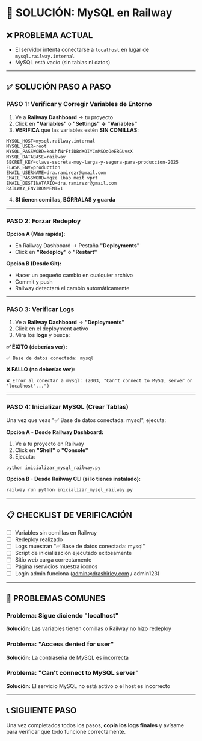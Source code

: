 # 🔧 SOLUCIÓN: MySQL en Railway

## ❌ PROBLEMA ACTUAL
- El servidor intenta conectarse a `localhost` en lugar de `mysql.railway.internal`
- MySQL está vacío (sin tablas ni datos)

---

## ✅ SOLUCIÓN PASO A PASO

### **PASO 1: Verificar y Corregir Variables de Entorno**

1. Ve a **Railway Dashboard** → tu proyecto
2. Click en **"Variables"** o **"Settings" → "Variables"**
3. **VERIFICA** que las variables estén **SIN COMILLAS**:

```
MYSQL_HOST=mysql.railway.internal
MYSQL_USER=root
MYSQL_PASSWORD=koLhfNrFtiDBdXOIYCmMSOoOeERGUvsX
MYSQL_DATABASE=railway
SECRET_KEY=clave-secreta-muy-larga-y-segura-para-produccion-2025
FLASK_ENV=production
EMAIL_USERNAME=dra.ramirezr@gmail.com
EMAIL_PASSWORD=nqze lbab meit vprt
EMAIL_DESTINATARIO=dra.ramirezr@gmail.com
RAILWAY_ENVIRONMENT=1
```

4. **SI tienen comillas, BÓRRALAS y guarda**

---

### **PASO 2: Forzar Redeploy**

**Opción A (Más rápida):**
- En Railway Dashboard → Pestaña **"Deployments"**
- Click en **"Redeploy"** o **"Restart"**

**Opción B (Desde Git):**
- Hacer un pequeño cambio en cualquier archivo
- Commit y push
- Railway detectará el cambio automáticamente

---

### **PASO 3: Verificar Logs**

1. Ve a **Railway Dashboard** → **"Deployments"**
2. Click en el deployment activo
3. Mira los **logs** y busca:

**✅ ÉXITO (deberías ver):**
```
✅ Base de datos conectada: mysql
```

**❌ FALLO (no deberías ver):**
```
❌ Error al conectar a mysql: (2003, "Can't connect to MySQL server on 'localhost'...")
```

---

### **PASO 4: Inicializar MySQL (Crear Tablas)**

Una vez que veas "✅ Base de datos conectada: mysql", ejecuta:

**Opción A - Desde Railway Dashboard:**
1. Ve a tu proyecto en Railway
2. Click en **"Shell"** o **"Console"**
3. Ejecuta:
```bash
python inicializar_mysql_railway.py
```

**Opción B - Desde Railway CLI (si lo tienes instalado):**
```bash
railway run python inicializar_mysql_railway.py
```

---

## 📋 CHECKLIST DE VERIFICACIÓN

- [ ] Variables sin comillas en Railway
- [ ] Redeploy realizado
- [ ] Logs muestran "✅ Base de datos conectada: mysql"
- [ ] Script de inicialización ejecutado exitosamente
- [ ] Sitio web carga correctamente
- [ ] Página /servicios muestra iconos
- [ ] Login admin funciona (admin@drashirley.com / admin123)

---

## 🚨 PROBLEMAS COMUNES

### Problema: Sigue diciendo "localhost"
**Solución:** Las variables tienen comillas o Railway no hizo redeploy

### Problema: "Access denied for user"
**Solución:** La contraseña de MySQL es incorrecta

### Problema: "Can't connect to MySQL server"
**Solución:** El servicio MySQL no está activo o el host es incorrecto

---

## 📞 SIGUIENTE PASO

Una vez completados todos los pasos, **copia los logs finales** y avísame para verificar que todo funcione correctamente.








